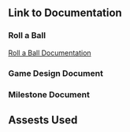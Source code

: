 ## Link to Documentation

### Roll a Ball
[Roll a Ball Documentation](https://github.com/rajipkanxo01/GMD_Project/blob/main/Documentation/Roll%20a%20Ball/Roll%20a%20Ball.md)


### Game Design Document

### Milestone Document

## Assests Used
